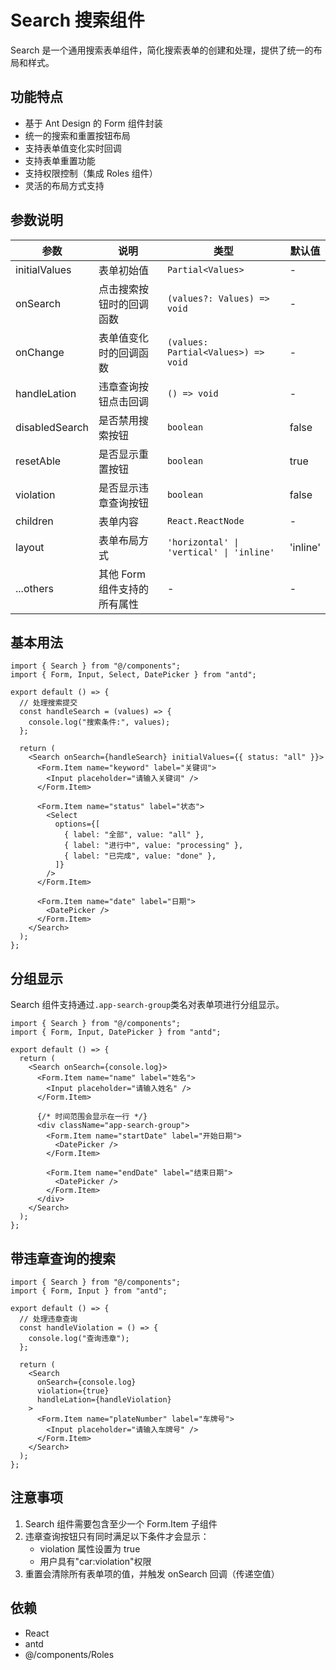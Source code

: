 # Search 搜索组件

Search 是一个通用搜索表单组件，简化搜索表单的创建和处理，提供了统一的布局和样式。

## 功能特点

- 基于 Ant Design 的 Form 组件封装
- 统一的搜索和重置按钮布局
- 支持表单值变化实时回调
- 支持表单重置功能
- 支持权限控制（集成 Roles 组件）
- 灵活的布局方式支持

## 参数说明

| 参数           | 说明                         | 类型                                     | 默认值   |
| -------------- | ---------------------------- | ---------------------------------------- | -------- |
| initialValues  | 表单初始值                   | `Partial<Values>`                        | -        |
| onSearch       | 点击搜索按钮时的回调函数     | `(values?: Values) => void`              | -        |
| onChange       | 表单值变化时的回调函数       | `(values: Partial<Values>) => void`      | -        |
| handleLation   | 违章查询按钮点击回调         | `() => void`                             | -        |
| disabledSearch | 是否禁用搜索按钮             | `boolean`                                | false    |
| resetAble      | 是否显示重置按钮             | `boolean`                                | true     |
| violation      | 是否显示违章查询按钮         | `boolean`                                | false    |
| children       | 表单内容                     | `React.ReactNode`                        | -        |
| layout         | 表单布局方式                 | `'horizontal' \| 'vertical' \| 'inline'` | 'inline' |
| ...others      | 其他 Form 组件支持的所有属性 | -                                        | -        |

## 基本用法

```tsx
import { Search } from "@/components";
import { Form, Input, Select, DatePicker } from "antd";

export default () => {
  // 处理搜索提交
  const handleSearch = (values) => {
    console.log("搜索条件:", values);
  };

  return (
    <Search onSearch={handleSearch} initialValues={{ status: "all" }}>
      <Form.Item name="keyword" label="关键词">
        <Input placeholder="请输入关键词" />
      </Form.Item>

      <Form.Item name="status" label="状态">
        <Select
          options={[
            { label: "全部", value: "all" },
            { label: "进行中", value: "processing" },
            { label: "已完成", value: "done" },
          ]}
        />
      </Form.Item>

      <Form.Item name="date" label="日期">
        <DatePicker />
      </Form.Item>
    </Search>
  );
};
```

## 分组显示

Search 组件支持通过`.app-search-group`类名对表单项进行分组显示。

```tsx
import { Search } from "@/components";
import { Form, Input, DatePicker } from "antd";

export default () => {
  return (
    <Search onSearch={console.log}>
      <Form.Item name="name" label="姓名">
        <Input placeholder="请输入姓名" />
      </Form.Item>

      {/* 时间范围会显示在一行 */}
      <div className="app-search-group">
        <Form.Item name="startDate" label="开始日期">
          <DatePicker />
        </Form.Item>

        <Form.Item name="endDate" label="结束日期">
          <DatePicker />
        </Form.Item>
      </div>
    </Search>
  );
};
```

## 带违章查询的搜索

```tsx
import { Search } from "@/components";
import { Form, Input } from "antd";

export default () => {
  // 处理违章查询
  const handleViolation = () => {
    console.log("查询违章");
  };

  return (
    <Search
      onSearch={console.log}
      violation={true}
      handleLation={handleViolation}
    >
      <Form.Item name="plateNumber" label="车牌号">
        <Input placeholder="请输入车牌号" />
      </Form.Item>
    </Search>
  );
};
```

## 注意事项

1. Search 组件需要包含至少一个 Form.Item 子组件
2. 违章查询按钮只有同时满足以下条件才会显示：
   - violation 属性设置为 true
   - 用户具有"car:violation"权限
3. 重置会清除所有表单项的值，并触发 onSearch 回调（传递空值）

## 依赖

- React
- antd
- @/components/Roles
